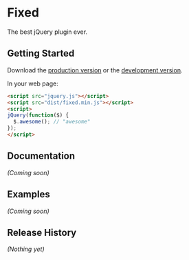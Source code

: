 # Fixed

The best jQuery plugin ever.

## Getting Started
Download the [production version][min] or the [development version][max].

[min]: https://raw.github.com/Administrator/fixed/master/dist/fixed.min.js
[max]: https://raw.github.com/Administrator/fixed/master/dist/fixed.js

In your web page:

```html
<script src="jquery.js"></script>
<script src="dist/fixed.min.js"></script>
<script>
jQuery(function($) {
  $.awesome(); // "awesome"
});
</script>
```

## Documentation
_(Coming soon)_

## Examples
_(Coming soon)_

## Release History
_(Nothing yet)_

